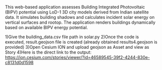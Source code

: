 This web-based application assesses Building Integrated Photovoltaic (BIPV) potential using LoD-1 3D city models derived from Indian satellite data. It simulates building shadows and calculates incident solar energy on vertical surfaces and rootop. The application renders buildings dynamically based on available BIPV energy potential.

1)Give the building_data.csv file path in solar.py
2)Once the code is executed, result.geojson file is created (already obtained results4.geojson is provided)
3)Open Cesium ION and upload geojson as Asset and view as Story
4)Here is the direct link to the output:
https://ion.cesium.com/stories/viewer/?id=46589545-39f2-4244-830e-c8131d0d1598
